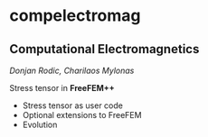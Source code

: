 compelectromag
==============

Computational Electromagnetics
--------------

*Donjan Rodic, Charilaos Mylonas*

Stress tensor in **FreeFEM++**

- Stress tensor as user code
- Optional extensions to FreeFEM
- Evolution

